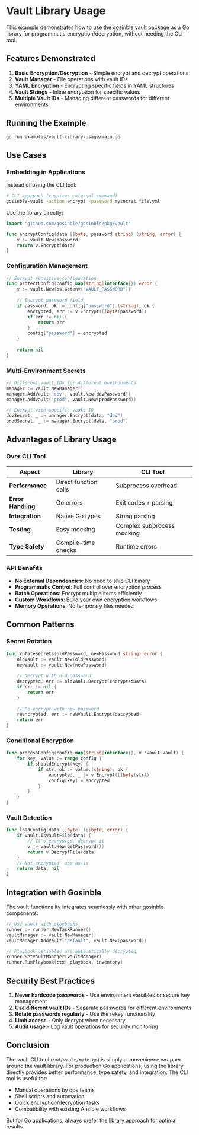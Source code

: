 # Vault Library Usage

This example demonstrates how to use the gosinble vault package as a Go library for programmatic encryption/decryption, without needing the CLI tool.

## Features Demonstrated

1. **Basic Encryption/Decryption** - Simple encrypt and decrypt operations
2. **Vault Manager** - File operations with vault IDs
3. **YAML Encryption** - Encrypting specific fields in YAML structures
4. **Vault Strings** - Inline encryption for specific values
5. **Multiple Vault IDs** - Managing different passwords for different environments

## Running the Example

```bash
go run examples/vault-library-usage/main.go
```

## Use Cases

### Embedding in Applications

Instead of using the CLI tool:
```bash
# CLI approach (requires external command)
gosinble-vault -action encrypt -password mysecret file.yml
```

Use the library directly:
```go
import "github.com/gosinble/gosinble/pkg/vault"

func encryptConfig(data []byte, password string) (string, error) {
    v := vault.New(password)
    return v.Encrypt(data)
}
```

### Configuration Management

```go
// Encrypt sensitive configuration
func protectConfig(config map[string]interface{}) error {
    v := vault.New(os.Getenv("VAULT_PASSWORD"))
    
    // Encrypt password field
    if password, ok := config["password"].(string); ok {
        encrypted, err := v.Encrypt([]byte(password))
        if err != nil {
            return err
        }
        config["password"] = encrypted
    }
    
    return nil
}
```

### Multi-Environment Secrets

```go
// Different vault IDs for different environments
manager := vault.NewManager()
manager.AddVault("dev", vault.New(devPassword))
manager.AddVault("prod", vault.New(prodPassword))

// Encrypt with specific vault ID
devSecret, _ := manager.Encrypt(data, "dev")
prodSecret, _ := manager.Encrypt(data, "prod")
```

## Advantages of Library Usage

### Over CLI Tool

| Aspect | Library | CLI Tool |
|--------|---------|----------|
| **Performance** | Direct function calls | Subprocess overhead |
| **Error Handling** | Go errors | Exit codes + parsing |
| **Integration** | Native Go types | String parsing |
| **Testing** | Easy mocking | Complex subprocess mocking |
| **Type Safety** | Compile-time checks | Runtime errors |

### API Benefits

- **No External Dependencies**: No need to ship CLI binary
- **Programmatic Control**: Full control over encryption process
- **Batch Operations**: Encrypt multiple items efficiently
- **Custom Workflows**: Build your own encryption workflows
- **Memory Operations**: No temporary files needed

## Common Patterns

### Secret Rotation
```go
func rotateSecrets(oldPassword, newPassword string) error {
    oldVault := vault.New(oldPassword)
    newVault := vault.New(newPassword)
    
    // Decrypt with old password
    decrypted, err := oldVault.Decrypt(encryptedData)
    if err != nil {
        return err
    }
    
    // Re-encrypt with new password
    reencrypted, err := newVault.Encrypt(decrypted)
    return err
}
```

### Conditional Encryption
```go
func processConfig(config map[string]interface{}, v *vault.Vault) {
    for key, value := range config {
        if shouldEncrypt(key) {
            if str, ok := value.(string); ok {
                encrypted, _ := v.Encrypt([]byte(str))
                config[key] = encrypted
            }
        }
    }
}
```

### Vault Detection
```go
func loadConfig(data []byte) ([]byte, error) {
    if vault.IsVaultFile(data) {
        // It's encrypted, decrypt it
        v := vault.New(getPassword())
        return v.DecryptFile(data)
    }
    // Not encrypted, use as-is
    return data, nil
}
```

## Integration with Gosinble

The vault functionality integrates seamlessly with other gosinble components:

```go
// Use vault with playbooks
runner := runner.NewTaskRunner()
vaultManager := vault.NewManager()
vaultManager.AddVault("default", vault.New(password))

// Playbook variables are automatically decrypted
runner.SetVaultManager(vaultManager)
runner.RunPlaybook(ctx, playbook, inventory)
```

## Security Best Practices

1. **Never hardcode passwords** - Use environment variables or secure key management
2. **Use different vault IDs** - Separate passwords for different environments
3. **Rotate passwords regularly** - Use the rekey functionality
4. **Limit access** - Only decrypt when necessary
5. **Audit usage** - Log vault operations for security monitoring

## Conclusion

The vault CLI tool (`cmd/vault/main.go`) is simply a convenience wrapper around the vault library. For production Go applications, using the library directly provides better performance, type safety, and integration. The CLI tool is useful for:

- Manual operations by ops teams
- Shell scripts and automation
- Quick encryption/decryption tasks
- Compatibility with existing Ansible workflows

But for Go applications, always prefer the library approach for optimal results.